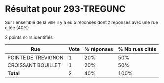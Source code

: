 # Résultat pour 293-TREGUNC

Sur l'ensemble de la ville il y a eu 5 réponses dont 2 réponses avec une rue citée (40%)

2 points noirs identifiés

| Rue | Vote | % réponses | % Nb rues cités|
|-----|------|------------|----------------|
| POINTE DE TREVIGNON | 1 | 20% | 50%|
| CROISSANT BOUILLET | 1 | 20% | 50%|
| **Total** | 2 | 40% | 100%|
